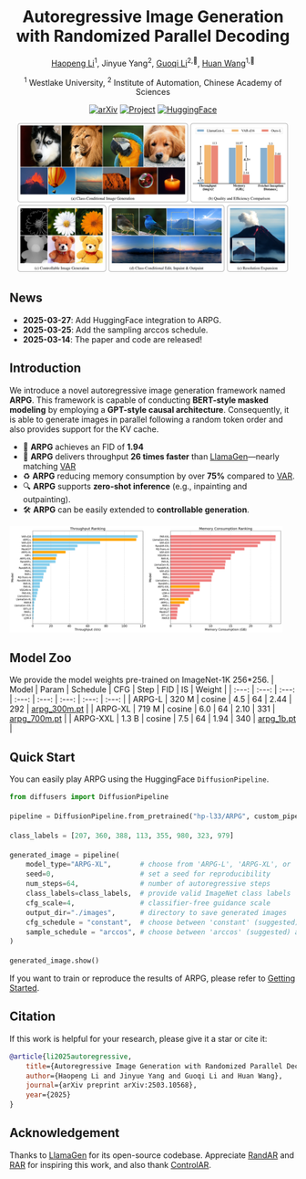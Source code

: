 <!-- # ARPG: Autoregressive Image Generation with Randomized Parallel Decoding
 -->
<div align ="center">
<h1>Autoregressive Image Generation with Randomized Parallel Decoding</h3>

[Haopeng Li](https://github.com/hp-l33)<sup>1</sup>, Jinyue Yang<sup>2</sup>, [Guoqi Li](https://casialiguoqi.github.io)<sup>2,📧</sup>, [Huan Wang](https://huanwang.tech)<sup>1,📧</sup>

<sup>1</sup> Westlake University,
<sup>2</sup> Institute of Automation, Chinese Academy of Sciences


[![arXiv](https://img.shields.io/badge/arXiv-2503.10568-A42C25?style=flat&logo=arXiv)](https://arxiv.org/abs/2503.10568) [![Project](https://img.shields.io/badge/Project-Page-green?style=flat&logo=Google%20chrome&logoColor=green)](https://hp-l33.github.io/projects/arpg) [![HuggingFace](https://img.shields.io/badge/HuggingFace-Model-blue?style=flat&logo=HuggingFace)](https://huggingface.co/hp-l33/ARPG)

</div>

<p align="center">
<img src="assets/title.jpg" width=95%>
<p>

## News
* **2025-03-27**: Add HuggingFace integration to ARPG.
* **2025-03-25**: Add the sampling arccos schedule.
* **2025-03-14**: The paper and code are released!


## Introduction
We introduce a novel autoregressive image generation framework named **ARPG**. This framework is capable of conducting **BERT-style masked modeling** by employing a **GPT-style causal architecture**. Consequently, it is able to generate images in parallel following a random token order and also provides support for the KV cache. 
* 💪 **ARPG** achieves an FID of **1.94**
* 🚀 **ARPG** delivers throughput **26 times faster** than [LlamaGen](https://github.com/FoundationVision/LlamaGen)—nearly matching [VAR](https://github.com/FoundationVision/VAR)
* ♻️ **ARPG** reducing memory consumption by over **75%** compared to [VAR](https://github.com/FoundationVision/VAR).
* 🔍 **ARPG** supports **zero-shot inference** (e.g., inpainting and outpainting).
* 🛠️ **ARPG** can be easily extended to **controllable generation**.


<p>
    <img src="./assets/speed_mem.png" alt="fig1" width=95%>
<p>

## Model Zoo
We provide the model weights pre-trained on ImageNet-1K 256*256.
| Model | Param | Schedule | CFG | Step | FID | IS | Weight |
| :---: | :---: | :---: | :---: | :---: | :---: | :---: | :---: |
| ARPG-L | 320 M | cosine | 4.5 | 64 | 2.44 | 292 | [arpg_300m.pt](https://huggingface.co/hp-l33/ARPG/blob/main/arpg_300m.pt) |
| ARPG-XL | 719 M | cosine | 6.0 | 64 | 2.10 | 331 | [arpg_700m.pt](https://huggingface.co/hp-l33/ARPG/blob/main/arpg_700m.pt) |
| ARPG-XXL | 1.3 B | cosine | 7.5 | 64 | 1.94 | 340 | [arpg_1b.pt](https://huggingface.co/hp-l33/ARPG/blob/main/arpg_1b.pt) |


## Quick Start
You can easily play ARPG using the HuggingFace ``DiffusionPipeline``.
```python
from diffusers import DiffusionPipeline

pipeline = DiffusionPipeline.from_pretrained("hp-l33/ARPG", custom_pipeline="hp-l33/ARPG")

class_labels = [207, 360, 388, 113, 355, 980, 323, 979]

generated_image = pipeline(
    model_type="ARPG-XL",       # choose from 'ARPG-L', 'ARPG-XL', or 'ARPG-XXL'
    seed=0,                     # set a seed for reproducibility
    num_steps=64,               # number of autoregressive steps
    class_labels=class_labels,  # provide valid ImageNet class labels
    cfg_scale=4,                # classifier-free guidance scale
    output_dir="./images",      # directory to save generated images
    cfg_schedule = "constant",  # choose between 'constant' (suggested) and 'linear'
    sample_schedule = "arccos", # choose between 'arccos' (suggested) and 'cosine'
)

generated_image.show()
```
If you want to train or reproduce the results of ARPG, please refer to [Getting Started](GETTING_STARTED.md). 


## Citation
If this work is helpful for your research, please give it a star or cite it:
```bibtex
@article{li2025autoregressive,
    title={Autoregressive Image Generation with Randomized Parallel Decoding},
    author={Haopeng Li and Jinyue Yang and Guoqi Li and Huan Wang},
    journal={arXiv preprint arXiv:2503.10568},
    year={2025}
}
```

## Acknowledgement

Thanks to [LlamaGen](https://github.com/FoundationVision/LlamaGen) for its open-source codebase. Appreciate [RandAR](https://github.com/ziqipang/RandAR) and [RAR](https://github.com/bytedance/1d-tokenizer/blob/main/README_RAR.md) for inspiring this work, and also thank [ControlAR](https://github.com/hustvl/ControlAR).